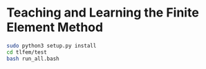 # Teaching and Learning the Finite Element Method 

```bash
sudo python3 setup.py install
cd tlfem/test
bash run_all.bash
```
